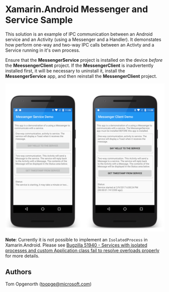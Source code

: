 
Xamarin.Android Messenger and Service Sample
============================================

This solution is an example of IPC communication between an Android service and an Activity (using a Messenger and a Handler). It demonstates how perform one-way and two-way IPC calls between an Activty and a Service running in it's own process.

Ensure that the **MessengerService** project is installed on the device _before_ the **MeessengerClient** project. If the **MessengerClient** is inadvertently installed first, it will be necessary to uninstall it, install the **MessengerService** app, and then reinstall the **MessengerClient** project.

![](./Screenshots/service-messenger-activity.png)

**Note**: Currently it is not possible to implement an `IsolatedProcess` in Xamarin.Android. Please see [Bugzilla 51940 -  Services with isolated processes and custom Application class fail to resolve overloads properly](https://bugzilla.xamarin.com/show_bug.cgi?id=51940) for more details.


Authors
-------

Tom Opgenorth (toopge@microsoft.com)
